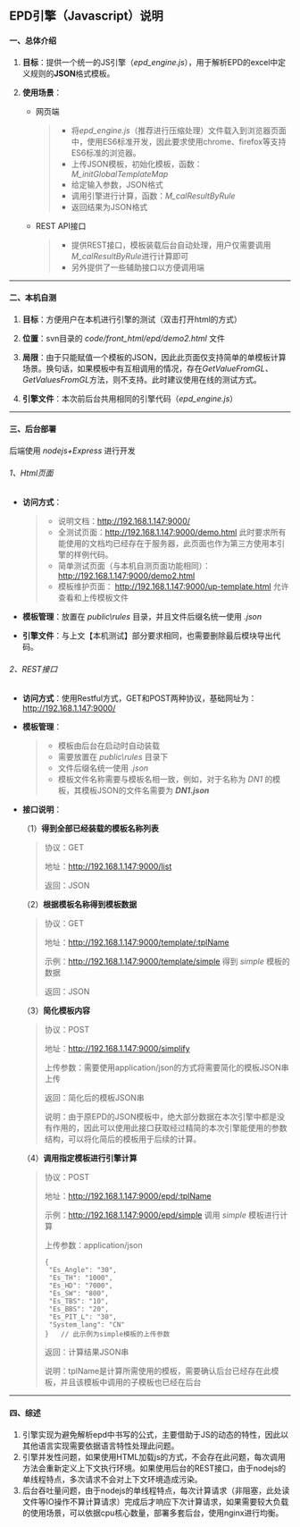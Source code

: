 ## EPD引擎（Javascript）说明

#### 一、总体介绍

1. **目标**：提供一个统一的JS引擎（*epd_engine.js*），用于解析EPD的excel中定义规则的**JSON**格式模板。

2. **使用场景**：

   * 网页端

     > + 将*epd_engine.js*（推荐进行压缩处理）文件载入到浏览器页面中，使用ES6标准开发，因此要求使用chrome、firefox等支持ES6标准的浏览器。
     > + 上传JSON模板，初始化模板，函数：*M_initGlobalTemplateMap*
     > + 给定输入参数，JSON格式
     > + 调用引擎进行计算，函数：*M_calResultByRule*
     > + 返回结果为JSON格式

   * REST API接口

     > + 提供REST接口，模板装载后台自动处理，用户仅需要调用*M_calResultByRule*进行计算即可
     > + 另外提供了一些辅助接口以方便调用端



----

#### 二、本机自测

1. **目标**：方便用户在本机进行引擎的测试（双击打开html的方式）

2. **位置**：svn目录的 *code/front_html/epd/demo2.html* 文件

3. **局限**：由于只能赋值一个模板的JSON，因此此页面仅支持简单的单模板计算场景。换句话，如果模板中有互相调用的情况，存在*GetValueFromGL、GetValuesFromGL*方法，则不支持。此时建议使用在线的测试方式。

4. **引擎文件**：本次前后台共用相同的引擎代码（*epd_engine.js*）



----

#### 三、后台部署

后端使用 *nodejs+Express* 进行开发

###### 1、Html页面

* **访问方式**：

  > + 说明文档：http://192.168.1.147:9000/
  > + 全测试页面：http://192.168.1.147:9000/demo.html  此时要求所有能使用的文档均已经存在于服务器，此页面也作为第三方使用本引擎的样例代码。
  > + 简单测试页面（与本机自测页面功能相同）：http://192.168.1.147:9000/demo2.html
  > + 模板维护页面： http://192.168.1.147:9000/up-template.html 允许查看和上传模板文件

* **模板管理**：放置在 *public\rules* 目录，并且文件后缀名统一使用 *.json*

* **引擎文件**：与上文【本机测试】部分要求相同，也需要删除最后模块导出代码。

  

###### 2、REST接口

* **访问方式**：使用Restful方式，GET和POST两种协议，基础网址为：http://192.168.1.147:9000/

* **模板管理**：

  > + 模板由后台在启动时自动装载
  > + 需要放置在 *public\rules* 目录下
  > + 文件后缀名统一使用 *.json*
  > + 模板文件名称需要与模板名相一致，例如，对于名称为 *DN1* 的模板，其模板JSON的文件名需要为 ***DN1.json***

* **接口说明**：

  （1）**得到全部已经装载的模板名称列表**

  > 协议：GET
  >
  > 地址：http://192.168.1.147:9000/list
  >
  > 返回：JSON

  （2）**根据模板名称得到模板数据**

  > 协议：GET
  >
  > 地址：http://192.168.1.147:9000/template/:tplName
  >
  > 示例：http://192.168.1.147:9000/template/simple  得到 *simple* 模板的数据
  >
  > 返回：JSON

  （3）**简化模板内容**

  > 协议：POST
  >
  > 地址：http://192.168.1.147:9000/simplify
  >
  > 上传参数：需要使用application/json的方式将需要简化的模板JSON串上传
  >
  > 返回：简化后的模板JSON串
  >
  > 说明：由于原EPD的JSON模板中，绝大部分数据在本次引擎中都是没有作用的，因此可以使用此接口获取经过精简的本次引擎能使用的参数结构，可以将化简后的模板用于后续的计算。

  （4）**调用指定模板进行引擎计算**

  > 协议：POST
  >
  > 地址：http://192.168.1.147:9000/epd/:tplName
  >
  > 示例：http://192.168.1.147:9000/epd/simple  调用 *simple* 模板进行计算
  >
  > 上传参数：application/json 
  >
  > ```jso
  > {
  >  "Es_Angle": "30",
  >  "Es_TH": "1000",
  >  "Es_HD": "7000",
  >  "Es_SW": "800",
  >  "Es_TBS": "10",
  >  "Es_BBS": "20",
  >  "Es_PIT_L": "30",
  >  "System_lang": "CN"
  > }   // 此示例为simple模板的上传参数
  > ```
  >
  > 返回：计算结果JSON串
  >
  > 说明：tplName是计算所需使用的模板，需要确认后台已经存在此模板，并且该模板中调用的子模板也已经在后台

  

----

#### 四、综述

1. 引擎实现为避免解析epd中书写的公式，主要借助于JS的动态的特性，因此以其他语言实现需要依据语言特性处理此问题。
2. 引擎并发性问题，如果使用HTML加载js的方式，不会存在此问题，每次调用方法会重新定义上下文执行环境。如果使用后台的REST接口，由于nodejs的单线程特点，多次请求不会对上下文环境造成污染。
3. 后台吞吐量问题，由于nodejs的单线程特点，每次计算请求（非阻塞，此处读文件等IO操作不算计算请求）完成后才响应下次计算请求，如果需要较大负载的使用场景，可以依据cpu核心数量，部署多套后台，使用nginx进行均衡。



